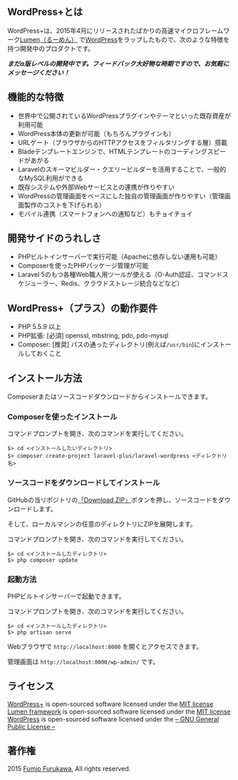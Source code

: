 ## WordPress+とは

WordPress+は、2015年4月にリリースされたばかりの高速マイクロフレームワーク[Lumen（るーめん）](http://lumen.laravel.com) で[WordPress](https://ja.wordpress.org)をラップしたもので、次のような特徴を持つ開発中のプロダクトです。

***まだα版レベルの開発中です。フィードバック大好物な時期ですので、お気軽にメッセージください！***

## 機能的な特徴

- 世界中で公開されているWordPressプラグインやテーマといった既存資産が利用可能
- WordPress本体の更新が可能（もちろんプラグインも）
- URLゲート（ブラウザからのHTTPアクセスをフィルタリングする層）搭載
- Bladeテンプレートエンジンで、HTMLテンプレートのコーディングスピードがあがる
- Laravelのスキーマビルダー・クエリービルダーを活用することで、一般的なMySQL利用ができる
- 既存システムや外部Webサービスとの連携が作りやすい
- WordPressの管理画面をベースにした独自の管理画面が作りやすい（管理画面製作のコストを下げられる）
- モバイル連携（スマートフォンへの通知など）もチョイチョイ

## 開発サイドのうれしさ

- PHPビルトインサーバーで実行可能（Apacheに依存しない運用も可能）
- Composerを使ったPHPパッケージ管理が可能
- Laravel 5のもつ各種Web職人用ツールが使える（O-Auth認証、コマンドスケジューラー、Redis、クラウドストレージ統合などなど）

## WordPress+（プラス）の動作要件

- PHP 5.5.9 以上
- PHP拡張: [必須] openssl, mbstring, pdo, pdo-mysql
- Composer: [推奨] パスの通ったディレクトリ(例えば`/usr/bin`)にインストールしておくこと

## インストール方法

Composerまたはソースコードダウンロードからインストールできます。

### Composerを使ったインストール

コマンドプロンプトを開き、次のコマンドを実行してください。

```shell
$> cd <インストールしたいディレクトリ>
$> composer create-project laravel-plus/laravel-wordpress <ディレクトリ名>
```

### ソースコードをダウンロードしてインストール

GitHubの当リポジトリの[「Download ZIP」](https://github.com/jumilla/wordpress-plus/archive/master.zip)ボタンを押し、ソースコードをダウンロードします。

そして、ローカルマシンの任意のディレクトリにZIPを展開します。

コマンドプロンプトを開き、次のコマンドを実行してください。

```shell
$> cd <インストールしたディレクトリ>
$> php composer update
```

### 起動方法

PHPビルトインサーバーで起動できます。

コマンドプロンプトを開き、次のコマンドを実行してください。

```shell
$> cd <インストールしたディレクトリ>
$> php artisan serve
```

Webブラウザで `http://localhost:8000` を開くとアクセスできます。

管理画面は `http://localhost:8000/wp-admin/` です。



## ライセンス
[WordPress+](https://github.com/jumilla/wordpress-plus) is open-sourced software licensed under the [MIT license](http://opensource.org/licenses/MIT)
[Lumen framework](http://lumen.laravel.com) is open-sourced software licensed under the [MIT license](http://opensource.org/licenses/MIT)
[WordPress](https://ja.wordpress.org) is open-sourced software licensed under the [– GNU General Public License –](https://ja.wordpress.org/gpl/)

## 著作権
2015 [Fumio Furukawa](http://jumilla.me), All rights reserved.
